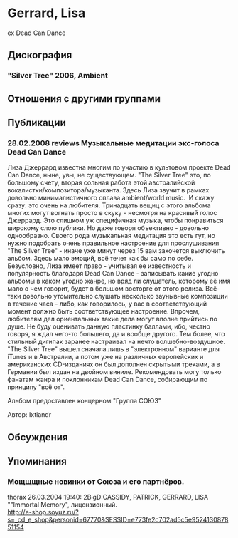 # Gerrard, Lisa

ex Dead Can Dance

## Дискография

### "Silver Tree" 2006, Ambient




## Отношения с другими группами


## Публикации

### 28.02.2008 reviews Музыкальные медитации экс-голоса Dead Can Dance

<P>Лиза Джеррард известна многим по участию в культовом проекте Dead Can Dance, ныне, увы, не существующем. "The Silver Tree" это, по большому счету, вторая сольная работа этой австралийской вокалистки/композитора/музыканта. Здесь Лиза звучит в рамках довольно минималистичного сплава ambient/world music.&nbsp; И скажу сразу: это очень на любителя. Тринадцать вещиц с этого альбома многих могут вогнать просто в скуку - несмотря на красивый голос Джеррард. Это слишком уж специфичная музыка, чтобы понравиться широкому слою публики. Но даже говоря объективно - довольно однообразно. Своего рода музыкальная медитация это есть гут, но нужно подобрать очень правильное настроение для прослушивания "The Silver Tree" - иначе уже минут через 15 вам захочется выключить альбом. Здесь мало эмоций, всё течет как бы само по себе. Безусловно, Лиза имеет право - учитывая ее известность и популярность благодаря Dead Can Dance - записывать какие угодно альбомы в каком угодно жанре, но вряд ли слушатель, которому её имя мало о чем говорит, будет в большом восторге от этого релиза. Всё-таки довольно утомительно слушать несколько заунывные композиции в течение часа - либо, как говорилось, у вас в соответствующий момент должно быть соответствующее настроение. Впрочем, любителям дел ориентальных такие дела могут вполне прийтись по душе. Не буду оценивать данную пластинку баллами, ибо, честно говоря, я ждал чего-то большего, да и вообще другого. Тем более, что стильный дигипак заранее настраивал на нечто волшебно-воздушное. "The Silver Tree" вышел сначала лишь в "электронном" варианте для iTunes и в Австралии, а потом уже на различных европейских и американских CD-изданиях он был дополнен скрытыми треками, а в Германии был издан на двойном виниле. Рекомендовать могу только фанатам жанра и поклонникам Dead Can Dance, собирающим по принципу "всё от".</P>
<P>Альбом предоставлен концерном "Группа СОЮЗ"</P>
Автор: Ixtiandr


## Обсуждения


## Упоминания

### Мощщщные новинки от Союза и его партнёров.

thorax 26.03.2004 19:40:
2BigD:CASSIDY, PATRICK, GERRARD, LISA ""Immortal Memory", лицензионный.<BR><A HREF="http://e-shop.soyuz.ru/?s=_cd_e_shop&personid=67770&SESSID=e773fe2c702ad5c5e952413087851154" TARGET="_blank">http://e-shop.soyuz.ru/?s=_cd_e_shop&personid=67770&SESSID=e773fe2c702ad5c5e952413087851154</A><BR>


